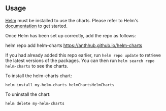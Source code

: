 ## Usage

[Helm](https://helm.sh) must be installed to use the charts.  Please refer to
Helm's [documentation](https://helm.sh/docs) to get started.

Once Helm has been set up correctly, add the repo as follows:

  helm repo add helm-charts https://anthhub.github.io/helm-charts

If you had already added this repo earlier, run `helm repo update` to retrieve
the latest versions of the packages.  You can then run `helm search repo
helm-charts` to see the charts.

To install the helm-charts chart:

    helm install my-helm-charts helmChartsHelmCharts

To uninstall the chart:

    helm delete my-helm-charts